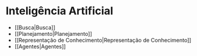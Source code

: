 # Inteligência Artificial

- [[Busca|Busca]]
- [[Planejamento|Planejamento]]
- [[Representação de Conhecimento|Representação de Conhecimento]]
- [[Agentes|Agentes]]
